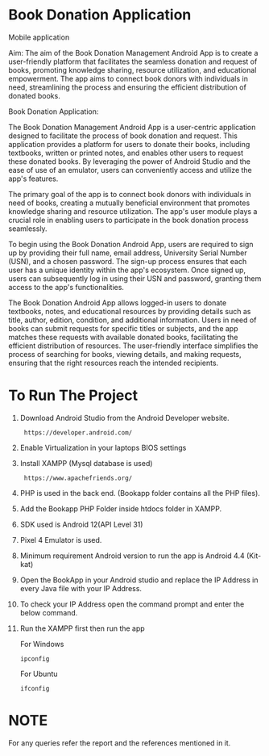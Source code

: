 # Book Donation Application
Mobile application

Aim:
The aim of the Book Donation Management Android App is to create a user-friendly platform that facilitates the seamless donation and request of books, promoting knowledge sharing, resource utilization, and educational empowerment. The app aims to connect book donors with individuals in need, streamlining the process and ensuring the efficient distribution of donated books.

Book Donation Application:

The Book Donation Management Android App is a user-centric application designed to facilitate the process of book donation and request. This application provides a platform for users to donate their books, including textbooks, written or printed notes, and enables other users to request these donated books. By leveraging the power of Android Studio and the ease of use of an emulator, users can conveniently access and utilize the app's features.

The primary goal of the app is to connect book donors with individuals in need of books, creating a mutually beneficial environment that promotes knowledge sharing and resource utilization. The app's user module plays a crucial role in enabling users to participate in the book donation process seamlessly.

To begin using the Book Donation Android App, users are required to sign up by providing their full name, email address, University Serial Number (USN), and a chosen password. The sign-up process ensures that each user has a unique identity within the app's ecosystem. Once signed up, users can subsequently log in using their USN and password, granting them access to the app's functionalities.

The Book Donation Android App allows logged-in users to donate textbooks, notes, and educational resources by providing details such as title, author, edition, condition, and additional information. Users in need of books can submit requests for specific titles or subjects, and the app matches these requests with available donated books, facilitating the efficient distribution of resources. The user-friendly interface simplifies the process of searching for books, viewing details, and making requests, ensuring that the right resources reach the intended recipients.



# To Run The Project

1. Download Android Studio from the Android Developer website.

		https://developer.android.com/

2. Enable Virtualization in your laptops BIOS settings
3. Install XAMPP (Mysql database is used)
   
		https://www.apachefriends.org/
4. PHP is used in the back end. (Bookapp folder contains all the PHP files).
5. Add the Bookapp PHP Folder inside htdocs folder in XAMPP.
6. SDK used is Android 12(API Level 31)
7. Pixel 4 Emulator is used.
8. Minimum requirement Android version to run the app is Android 4.4 (Kit-kat)
9. Open the BookApp in your Android studio and replace the IP Address in every Java file with your IP Address.
10. To check your IP Address open the command prompt and enter the below command.
11. Run the XAMPP first then run the app
    
    For Windows

    	ipconfig
    For Ubuntu
    
    	ifconfig
    

# NOTE
For any queries refer the report and the references mentioned in it.

